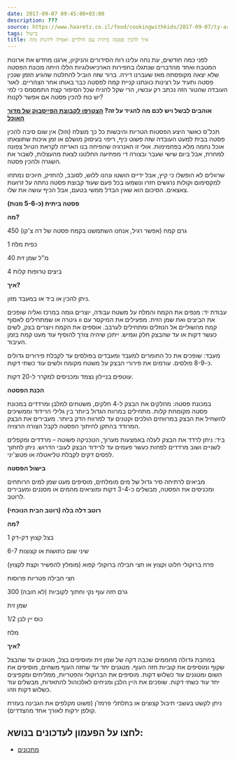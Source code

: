 ```yaml
---
date: 2017-09-07 09:45:00+03:00
description: ???
source: https://www.haaretz.co.il/food/cookingwithkids/2017-09-07/ty-article/0000017f-f89f-d2d5-a9ff-f89f359d0000
tags: בישול
title: איך להכין פסטה ביתית עם הילדים ואפילו ליהנות מזה
---
```


לפני כמה חודשים, עת נחה עלינו רוח הסידורים והניקיון, ארגנו מחדש את ארונות המטבח ואחד מהדברים שנתגלו בחפירות הארכיאולוגיות הללו היתה מכונת הפסטה שלא יצאה מקופסתה מאז שעברנו דירה. ברור שזה הוביל להחלטה שהגיע הזמן שנכין פסטה ותעיד על רצינות כוונתנו קניית קמח לפסטה כבר באותו אחר הצהריים. לאור העובדה שהטור הזה נכתב רק עכשיו, הרי שקל להניח שכל הסיפור קצת התמסמס כי למי יש כוח להכין פסטה אם אפשר לקנות?

**אוהבים לבשל ויש לכם מה להגיד על זה? [הצטרפו לקבוצת הפייסבוק של מדור האוכל](https://www.facebook.com/groups/135499163724115/)**

תכל'ס כאשר היצע הפסטות הטריות והיבשות כל כך מוצלח (וזול) אין שום סיבה להכין פסטה בבית למעט העובדה שזה פשוט כיף, ריפוי בעיסוק מושלם או זמן איכות שתוצאתו אוכל נחמה מלא בפחמימות. אולי זו האנרגיה שהפיחה בנו האריזה לקראת הטיול צפונה למחרת, אבל ביום שישי שעבר ובצורה די מפתיעה החלטנו לצאת מהעצלות, לשבור את השגרה ולהכין פסטה.

שרוולים לא הופשלו כי קיץ, אבל ידיים הושטו ונהנו ללוש, לסובב, להחזיק, חיוכים נמתחו למקסימום וקולות נרגשים חזרו ונשמעו בכל פעם שעוד קבוצת פסטה נחתה על זרועות צאצאים. הסיכום הוא שאין הבדל ממשי בטעם, אבל הכיף עושה את שלו.

**פסטה ביתית (כ-5-6 מנות)**

**מה?**

450 גרם קמח (אפשר רגיל, אנחנו השתמשנו בקמח פסטה של דה צ'קו)

1 כפית מלח

40 מ"ל שמן זית

4 ביצים טרופות קלות

**איך?**

ניתן להכין או ביד או במעבד מזון.

עבודת יד: מנפים את הקמח והמלח על משטח עבודה, יוצרים גומה במרכז ואליה שופכים את הביצים ואת שמן הזית. מפעילים את המיקסר עם וו גיטרה או שמתחילים לאסוף קמח מהשוליים אל הנוזלים ומתחילים לערבב. אוספים את הקמח ויוצרים בצק, לשים כעשר דקות או עד שהבצק חלק וגמיש. ייתכן שיהיה צורך להוסיף עוד מעט קמח בזמן העיבוד.

מעבד: שופכים את כל החומרים למעבד ומעבדים בפולסים עד לקבלת פירורים גדולים כ-8-9 פולסים. עורמים את פירורי הבצק על משטח מקומח ולשים עוד כשתי דקות.

עוטפים בניילון נצמד ומכניסים למקרר ל-20 דקות.

**הכנת הפסטה**

במכונת פסטה: מחלקים את הבצק ל-4 חלקים, משטחים למלבן ומרדדים במכונת פסטה מקומחת קלות. מתחילים במרווח הגדול ביותר בין גלילי הרידוד וממשיכים להשחיל את הבצק במרווחים הולכים וקטנים עד למרווח הדק ביותר. מעבירים את הבצק המרודד בהתקן לחיתוך הפסטה לקבל הצורה הרצויה.

ביד: ניתן לרדד את הבצק לעלה באמצעות מערוך, הטכניקה פשוטה – מרדדים ומקפלים לשניים ושוב מרדדים לפחות כעשר פעמים עד לרידוד הבצק לעובי הדרוש. ניתן לחתוך לפסים דקים לקבלת טליאטלה או פטוצ'יני.

**בישול הפסטה**

מביאים לרתיחה סיר גדול של מים מומלחים, מוסיפים מעט שמן למים הרותחים ומכניסים את הפסטה, מבשלים כ-3-4 דקות ומוציאים מהמים או מסננים ומעבירים לרוטב.

**רוטב דלה בלה (רוטב הבית הנוכחי)**

**מה?**

1 בצל קצוץ דק-דק

6-7 שיני שום כתושות או קצוצות

פרח ברוקולי חלוט וקצוץ או חצי חבילה ברוקולי קפוא (מומלץ להפשיר וקצת לקצוץ)

חצי חבילה פטריות פרוסות

300 גרם חזה עוף נקי וחתוך לקוביות (לא חובה)

שמן זית

1/2 כוס יין לבן

מלח

**איך?**

במחבת גדולה מחממים שכבה דקה של שמן זית ומוסיפים בצל, מטגנים עד שהבצל שקוף ומוסיפים את קוביות חזה העוף. מטגנים יחד עד שחזה העוף משחים, מוסיפים את השום ומטגנים עוד כשלוש דקות. מוסיפים את הברוקולי והפטריות, ממליחים ומקפיצים יחד עוד כשתי דקות. שופכים את היין הלבן ומניחים לאלכוהול להתאדות, מבשלים עוד כשלוש דקות וזהו.

ניתן לקשט בעשבי תיבול קצוצים או בתלתלי פרמז'ן (פשוט מקלפים את הגבינה בעזרת קולפן ירקות לאורך אחד מהצדדים).

לחצו על הפעמון לעדכונים בנושא:
------------------------------

* [מתכונים](/ty-tag/recipes-0000017f-da28-dea8-a77f-de6a4ba50000)